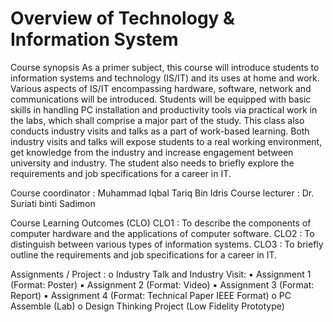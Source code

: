 Overview of Technology & Information System
==================================================================================================================================

Course synopsis
As a primer subject, this course will introduce students to information systems and technology (IS/IT) and its uses at
home and work. Various aspects of IS/IT encompassing hardware, software, network and communications will be
introduced. Students will be equipped with basic skills in handling PC installation and productivity tools via practical
work in the labs, which shall comprise a major part of the study. This class also conducts industry visits and talks as a
part of work-based learning. Both industry visits and talks will expose students to a real working environment, get
knowledge from the industry and increase engagement between university and industry. The student also needs to
briefly explore the requirements and job specifications for a career in IT.

Course coordinator : Muhammad Iqbal Tariq Bin Idris
Course lecturer : Dr. Suriati binti Sadimon

Course Learning Outcomes (CLO) 
CLO1 : To describe the components of computer hardware and the applications of computer software.
CLO2 : To distinguish between various types of information systems.
CLO3 : To briefly outline the requirements and job specifications for a career in IT.

Assignments / Project :
o Industry Talk and Industry Visit:
    ▪ Assignment 1 (Format: Poster)
    ▪ Assignment 2 (Format: Video)
    ▪ Assignment 3 (Format: Report)
    ▪ Assignment 4 (Format: Technical Paper IEEE Format)
o PC Assemble (Lab)
o Design Thinking Project (Low Fidelity Prototype)
